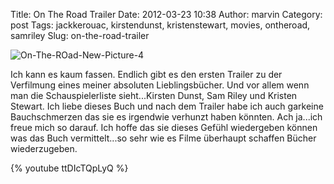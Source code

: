 Title: On The Road Trailer
Date: 2012-03-23 10:38
Author: marvin
Category: post
Tags: jackkerouac, kirstendunst, kristenstewart, movies, ontheroad, samriley
Slug: on-the-road-trailer

![On-The-ROad-New-Picture-4]({static}/images/On-The-ROad-New-Picture-4.jpg)

Ich kann es kaum fassen. Endlich gibt es den ersten Trailer zu der
Verfilmung eines meiner absoluten Lieblingsbücher. Und vor allem wenn
man die Schauspielerliste sieht...Kirsten Dunst, Sam Riley und Kristen
Stewart. Ich liebe dieses Buch und nach dem Trailer habe ich auch
garkeine Bauchschmerzen das sie es irgendwie verhunzt haben könnten. Ach
ja...ich freue mich so darauf. Ich hoffe das sie dieses Gefühl
wiedergeben können was das Buch vermittelt...so sehr wie es Filme
überhaupt schaffen Bücher wiederzugeben.

{% youtube ttDIcTQpLyQ %}

